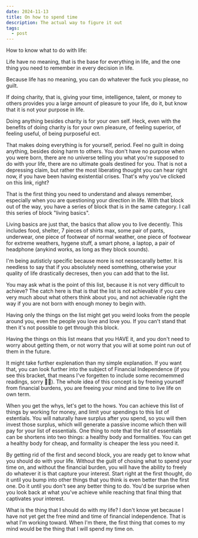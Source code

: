 ```yaml
---
date: 2024-11-13
title: On how to spend time
description: The actual way to figure it out
tags:
  - post
---
```

How to know what to do with life:

Life have no meaning, that is the base for everything in life, and the one thing you need to remember in every decision in life.

Because life has no meaning, you can do whatever the fuck you please, no guilt.

If doing charity, that is, giving your time, intelligence, talent, or money to others provides you a large amount of pleasure to your life, do it, but know that it is not your purpose in life.

Doing anything besides charity is for your own self. Heck, even with the benefits of doing charity is for your own pleasure, of feeling superior, of feeling useful, of being purposeful ect.

That makes doing everything is for yourself, period. Feel no guilt in doing anything, besides doing harm to others. You don't have no purpose when you were born, there are no universe telling you what you're supposed to do with your life, there are no ultimate goals destined for you. That is not a depressing claim, but rather the most liberating thought you can hear right now, if you have been having existential crises. That's why you've clicked on this link, right?

That is the first thing you need to understand and always remember, especially when you are questioning your direction in life. With that block out of the way, you have a series of block that is in the same category. I call this series of block "living basics".

Living basics are just that, the basics that allow you to live decently. This includes food, shelter, 7 pieces of shirts max, some pair of pants, underwear, one piece of footwear of normal weather, one piece of footwear for extreme weathers, hygene stuff, a smart phone, a laptop, a pair of headphone (anykind works, as long as they block sounds).

I'm being autisticly specific because more is not nessecarally better. It is needless to say that if you absolutely need something, otherwise your quality of life drastically decreses, then you can add that to the list. 

You may ask what is the point of this list, because it is not very difficult to achieve? The catch here is that is that the list is not achievable if you care very much about what others think about you, and not achievable right the way if you are not born with enough money to begin with. 

Having only the things on the list might get you weird looks from the people around you, even the people you love and love you. If you can't stand that then it's not possible to get through this block.

Having the things on this list means that you HAVE it, and you don't need to worry about getting them, or not worry that you will at some point run out of them in the future.

It might take further explenation than my simple explanation. If you want that, you can look further into the subject of Financial Independence (if you see this bracket, that means I've forgetten to include some recomemmed readings, sorry 🤷‍♂️). The whole idea of this concept is by freeing yourself from financial burdens, you are freeing your mind and time to live life on own term.

When you get the whys, let's get to the hows. You can achieve this list of things by working for money, and limit your spendings to this list of estentials. You will naturally have surplus after you spend, so you will then invest those surplus, which will generate a passive income which then will pay for your list of essentials. One thing to note that the list of essentials can be shortens into two things: a healthy body and formalities. You can get a healthy body for cheap, and formality is cheaper the less you need it.

By getting rid of the first and second block, you are ready get to know what you should do with your life. Without the guilt of chosing what to spend your time on, and without the financial burden, you will have the ability to freely do whatever it is that capture your interest. Start right at the first thought, do it until you bump into other things that you think is even better than the first one. Do it until you don't see any better thing to do. You'd be surprise when you look back at what you've achieve while reaching that final thing that captivates your interest.

What is the thing that I should do with my life? I don't know yet because I have not yet get the free mind and time of financial independence. That is what I'm working toward. When I'm there, the first thing that comes to my mind would be the thing that I will spend my time on.
